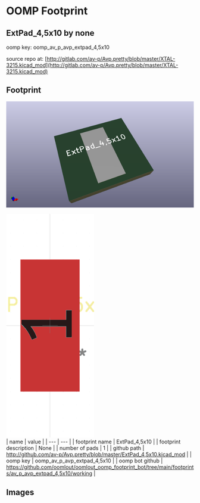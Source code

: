 # OOMP Footprint  
## ExtPad_4,5x10  by none  
  
oomp key: oomp_av_p_avp_extpad_4,5x10  
  
source repo at: [http://gitlab.com/av-p/Avp.pretty/blob/master/XTAL-3215.kicad_mod](http://gitlab.com/av-p/Avp.pretty/blob/master/XTAL-3215.kicad_mod)  
## Footprint  
  
[![working_kicad_pcb_3d.png](working_kicad_pcb_3d_600.png)](working_kicad_pcb_3d.png)  
  
[![working.png](working_600.png)](working.png)  
| name | value | 
| --- | --- | 
| footprint name | ExtPad_4,5x10 | 
| footprint description | None | 
| number of pads | 1 | 
| github path | http://github.com/av-p/Avp.pretty/blob/master/ExtPad_4,5x10.kicad_mod | 
| oomp key | oomp_av_p_avp_extpad_4,5x10 | 
| oomp bot github | https://github.com/oomlout/oomlout_oomp_footprint_bot/tree/main/footprints/av_p_avp_extpad_4,5x10/working | 
## Images  
